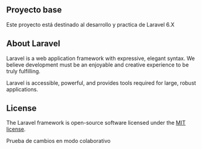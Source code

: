 ## Proyecto base

Este proyecto está destinado al desarrollo y practica de Laravel 6.X 


## About Laravel

Laravel is a web application framework with expressive, elegant syntax. We believe development must be an enjoyable and creative experience to be truly fulfilling. 

Laravel is accessible, powerful, and provides tools required for large, robust applications.


## License

The Laravel framework is open-source software licensed under the [MIT license](https://opensource.org/licenses/MIT).

Prueba de cambios en modo colaborativo
